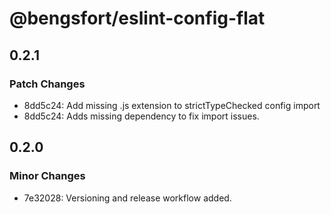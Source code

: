 # @bengsfort/eslint-config-flat

## 0.2.1

### Patch Changes

- 8dd5c24: Add missing .js extension to strictTypeChecked config import
- 8dd5c24: Adds missing dependency to fix import issues.

## 0.2.0

### Minor Changes

- 7e32028: Versioning and release workflow added.
